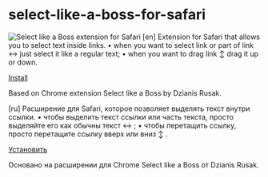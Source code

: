 # select-like-a-boss-for-safari
![Select like a Boss extension for Safari](http://arm1.ru/img/uploaded/images/select-like-a-boss-dlya-safari.gif "Screenshot")
[en]
Extension for Safari that allows you to select text inside links.
• when you want to select link or part of link ↔ just select it like a regular text; 
• when you want to drag link ↕ drag it up or down.

[Install](https://cdn.rawgit.com/makoni/select-like-a-boss-for-safari/master/select-like-a-boss-for-safari.safariextz)

Based on Chrome extension Select like a Boss by Dzianis Rusak. 

[ru]
Расширение для Safari, которое позволяет выделять текст внутри ссылки.
• чтобы выделить текст ссылки или часть текста, просто выделяйте его как обычны текст ↔ ; 
• чтобы перетащить ссылку, просто перетащите ссылку вверх или вниз ↕ .

[Установить](https://cdn.rawgit.com/makoni/select-like-a-boss-for-safari/master/select-like-a-boss-for-safari.safariextz)

Основано на расширении для Chrome Select like a Boss от Dzianis Rusak.
